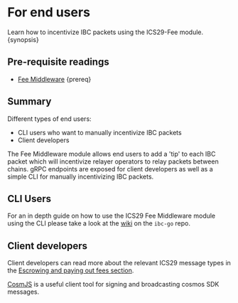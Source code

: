 <!--
order: 6
-->

# For end users

Learn how to incentivize IBC packets using the ICS29-Fee module. {synopsis}

## Pre-requisite readings

* [Fee Middleware](overview.md) {prereq}

## Summary

Different types of end users:

- CLI users who want to manually incentivize IBC packets
- Client developers


The Fee Middleware module allows end users to add a 'tip' to each IBC packet which will incentivize relayer operators to relay packets between chains. gRPC endpoints are exposed for client developers as well as a simple CLI for manually incentivizing IBC packets.

## CLI Users

For an in depth guide on how to use the ICS29 Fee Middleware module using the CLI please take a look at the [wiki](https://github.com/cosmos/ibc-go/wiki/Fee-enabled-fungible-token-transfers#asynchronous-incentivization-of-a-fungible-token-transfer) on the `ibc-go` repo.

## Client developers

Client developers can read more about the relevant ICS29 message types in the [Escrowing and paying out fees section]().

[CosmJS](https://github.com/cosmos/cosmjs) is a useful client tool for signing and broadcasting cosmos SDK messages.
